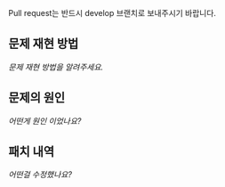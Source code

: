 Pull request는 반드시 develop 브랜치로 보내주시기 바랍니다.

## 문제 재현 방법
*문제 재현 방법을 알려주세요.*

## 문제의 원인
*어떤게 원인 이었나요?*

## 패치 내역
*어떤걸 수정했나요?*

